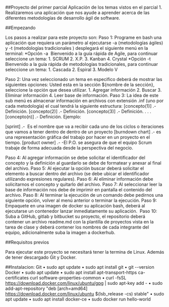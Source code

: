 ##Proyecto del primer parcial
Aplicación de los temas vistos en el parcial 1. Realizaremos una aplicación que nos ayude a aprender acerca de las diferentes metodologías de desarrollo ágil de software.

##Empezando

Los pasos a realizar para este proyecto son:
Paso 1: Programe en bash una aplicación que requiera un parámetro al ejecutarse -a (metodologías ágiles) y -t (metodologías tradicionales ) desplegará el siguiente menú en la terminal: 
*Opción -a 
Bienvenido a la guía rápida de Agile, para continuar seleccione un tema:
            1. SCRUM 
            2. X.P. 
            3. Kanban 
            4. Crystal 
*Opción -t
Bienvenido a la guía rápida de metodologías tradicionales, para continuar seleccione un tema:
            1. Cascada 
            2. Espiral 
            3. Modelo V 

Paso 2: Una vez seleccionado un tema en especifico deberá de mostrar las siguientes opciones:
Usted esta en la sección ${nombre de la sección}, seleccione la opción que desea utilizar.
            1. Agregar información 
            2. Buscar 
            3. Eliminar información 
            4. Leer base de información. 
Paso 3: La idea de este sub menú es almacenar información en archivos con extensión .inf (uno por cada metodología) el cual tendrá la siguiente estructura:
[concepto(1)] .- Definición.
[concepto(2)] .- Definición.
[concepto(3)] .- Definición.
.
.
.
[concepto(n)] .- Definición.
Ejemplo:

[sprint] .-  Es el nombre que va a recibir cada uno de los ciclos o iteraciones que vamos a tener dentro de dentro de un proyecto
[burndown chart] .- es una representación gráfica del trabajo por hacer en un proyecto en el tiempo.
[product owner] .- -El P.O. se asegura de que el equipo Scrum trabaje de forma adecuada desde la perspectiva del negocio.

Paso 4: Al agregar información se debe solicitar el identificador del concepto y la definición al guardarlo se debe de formatear y anexar al final del archivo.
Paso 5: Al ejecutar la opción buscar deberá solicitar el elemento a buscar dentro del archivo (se debe ubicar el identificador utilizando expresiones regulares).
Paso 6: Al eliminar información debe solicitarnos el concepto y quitarlo del archivo.
Paso 7: Al seleccionar leer la base de información nos debe de imprimir en pantalla el contenido del archivo.
Paso 8: Al terminar la ejecución de un comando debe pedirnos una siguiente opción, volver al menú anterior o terminar la ejecución.
Paso 9:  Empaquete en una imagen de docker su aplicación bash, deberá al ejecutarse un contenedor lanzar inmediatamente su aplicación. 
Paso 10: Suba a GitHub, gitlab y bitbucket su proyecto, el repositorio deberá contener un archivo readme.md con la plantilla de proyectos vista en la tarea de clase y deberá contener los nombres de cada integrante del equipo, adicionalmente suba la imagen a dockerhub.

##Requisitos previos

Para ejecutar este proyecto se necesitará tener la termina de Linux. Además de tener descargado Git y Docker.  


##Instalacion:
Git
    • sudo apt update
    • sudo apt install git
    • git --version
Docker
    • sudo apt update
    • sudo apt install apt-transport-https ca-certificates curl software-properties-common
    • curl -fsSL https://download.docker.com/linux/ubuntu/gpg | sudo apt-key add -
    • sudo add-apt-repository "deb [arch=amd64] https://download.docker.com/linux/ubuntu $(lsb_release -cs) stable"
    • sudo apt update
    • sudo apt install docker-ce
    • sudo docker run hello-world

